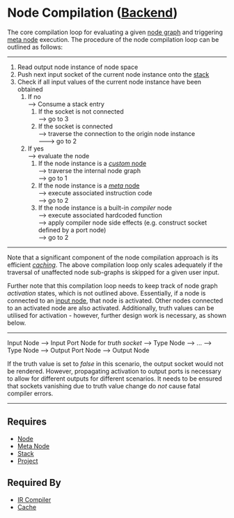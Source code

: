 # Node Compilation ([Backend](../backend.md))

The core compilation loop for evaluating a given [node graph](../nodes/node.md) and triggering [meta node](../nodes/meta_node.md) execution. The procedure of the node compilation loop can be outlined as follows:

___
1. Read output node instance of node space
2. Push next input socket of the current node instance onto the [stack](./stack.md)
3. Check if all input values of the current node instance have been obtained
    1. If no<br>
    --> Consume a stack entry<br>
        1. If the socket is not connected<br>
        --> go to 3
        2. If the socket is connected<br>
        --> traverse the connection to the origin node instance<br>
        ---> go to 2
    2. If yes<br>
    --> evaluate the node<br>
        1. If the node instance is a [*custom* node](../nodes/node.md)<br>
        --> traverse the internal node graph<br>
        --> go to 1
        2. If the node instance is a [*meta* node](../nodes/meta_node.md)<br>
        --> execute associated instruction code<br>
        --> go to 2
        3. If the node instance is a built-in *compiler* node<br>
        --> execute associated hardcoded function<br>
        --> apply compiler node side effects (e.g. construct socket defined by a port node)<br>
        --> go to 2
___

Note that a significant component of the node compilation approach is its efficient [*caching*](../cache/cache.md). The above compilation loop only scales adequately if the traversal of unaffected node sub-graphs is skipped for a given user input.

Further note that this compilation loop needs to keep track of node graph *activation* states, which is not outlined above. Essentially, if a node is connected to an [input node](../nodes/compiler_nodes/input.md), that node is activated. Other nodes connected to an activated node are also activated. Additionally, truth values can be utilised for activation - however, further design work is necessary, as shown below.

___
Input Node --> Input Port Node for *truth socket* --> Type Node --> ... --> Type Node --> Output Port Node --> Output Node

If the truth value is set to *false* in this scenario, the output socket would not be rendered. However, propagating activation to output ports is necessary to allow for different outputs for different scenarios. It needs to be ensured that sockets vanishing due to truth value change do *not* cause fatal compiler errors.
___

## Requires

- [Node](../nodes/node.md)
- [Meta Node](../nodes/meta_node.md)
- [Stack](./stack.md)
- [Project](../project/project.md)

## Required By

- [IR Compiler](./ir_compiler.md)
- [Cache](../cache/cache.md)
